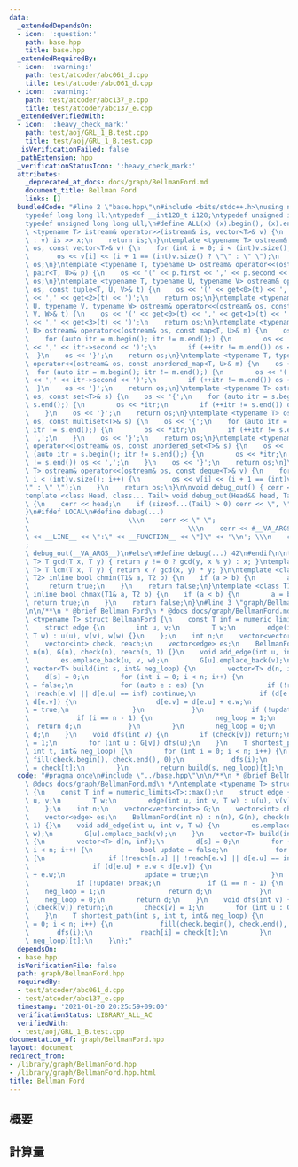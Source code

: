 ```yaml
---
data:
  _extendedDependsOn:
  - icon: ':question:'
    path: base.hpp
    title: base.hpp
  _extendedRequiredBy:
  - icon: ':warning:'
    path: test/atcoder/abc061_d.cpp
    title: test/atcoder/abc061_d.cpp
  - icon: ':warning:'
    path: test/atcoder/abc137_e.cpp
    title: test/atcoder/abc137_e.cpp
  _extendedVerifiedWith:
  - icon: ':heavy_check_mark:'
    path: test/aoj/GRL_1_B.test.cpp
    title: test/aoj/GRL_1_B.test.cpp
  _isVerificationFailed: false
  _pathExtension: hpp
  _verificationStatusIcon: ':heavy_check_mark:'
  attributes:
    _deprecated_at_docs: docs/graph/BellmanFord.md
    document_title: Bellman Ford
    links: []
  bundledCode: "#line 2 \"base.hpp\"\n#include <bits/stdc++.h>\nusing namespace std;\n\
    typedef long long ll;\ntypedef __int128_t i128;\ntypedef unsigned int uint;\n\
    typedef unsigned long long ull;\n#define ALL(x) (x).begin(), (x).end()\n\ntemplate\
    \ <typename T> istream& operator>>(istream& is, vector<T>& v) {\n    for (T& x\
    \ : v) is >> x;\n    return is;\n}\ntemplate <typename T> ostream& operator<<(ostream&\
    \ os, const vector<T>& v) {\n    for (int i = 0; i < (int)v.size(); i++) {\n \
    \       os << v[i] << (i + 1 == (int)v.size() ? \"\" : \" \");\n    }\n    return\
    \ os;\n}\ntemplate <typename T, typename U> ostream& operator<<(ostream& os, const\
    \ pair<T, U>& p) {\n    os << '(' << p.first << ',' << p.second << ')';\n    return\
    \ os;\n}\ntemplate <typename T, typename U, typename V> ostream& operator<<(ostream&\
    \ os, const tuple<T, U, V>& t) {\n    os << '(' << get<0>(t) << ',' << get<1>(t)\
    \ << ',' << get<2>(t) << ')';\n    return os;\n}\ntemplate <typename T, typename\
    \ U, typename V, typename W> ostream& operator<<(ostream& os, const tuple<T, U,\
    \ V, W>& t) {\n    os << '(' << get<0>(t) << ',' << get<1>(t) << ',' << get<2>(t)\
    \ << ',' << get<3>(t) << ')';\n    return os;\n}\ntemplate <typename T, typename\
    \ U> ostream& operator<<(ostream& os, const map<T, U>& m) {\n    os << '{';\n\
    \    for (auto itr = m.begin(); itr != m.end();) {\n        os << '(' << itr->first\
    \ << ',' << itr->second << ')';\n        if (++itr != m.end()) os << ',';\n  \
    \  }\n    os << '}';\n    return os;\n}\ntemplate <typename T, typename U> ostream&\
    \ operator<<(ostream& os, const unordered_map<T, U>& m) {\n    os << '{';\n  \
    \  for (auto itr = m.begin(); itr != m.end();) {\n        os << '(' << itr->first\
    \ << ',' << itr->second << ')';\n        if (++itr != m.end()) os << ',';\n  \
    \  }\n    os << '}';\n    return os;\n}\ntemplate <typename T> ostream& operator<<(ostream&\
    \ os, const set<T>& s) {\n    os << '{';\n    for (auto itr = s.begin(); itr !=\
    \ s.end();) {\n        os << *itr;\n        if (++itr != s.end()) os << ',';\n\
    \    }\n    os << '}';\n    return os;\n}\ntemplate <typename T> ostream& operator<<(ostream&\
    \ os, const multiset<T>& s) {\n    os << '{';\n    for (auto itr = s.begin();\
    \ itr != s.end();) {\n        os << *itr;\n        if (++itr != s.end()) os <<\
    \ ',';\n    }\n    os << '}';\n    return os;\n}\ntemplate <typename T> ostream&\
    \ operator<<(ostream& os, const unordered_set<T>& s) {\n    os << '{';\n    for\
    \ (auto itr = s.begin(); itr != s.end();) {\n        os << *itr;\n        if (++itr\
    \ != s.end()) os << ',';\n    }\n    os << '}';\n    return os;\n}\ntemplate <typename\
    \ T> ostream& operator<<(ostream& os, const deque<T>& v) {\n    for (int i = 0;\
    \ i < (int)v.size(); i++) {\n        os << v[i] << (i + 1 == (int)v.size() ? \"\
    \" : \" \");\n    }\n    return os;\n}\n\nvoid debug_out() { cerr << '\\n'; }\n\
    template <class Head, class... Tail> void debug_out(Head&& head, Tail&&... tail)\
    \ {\n    cerr << head;\n    if (sizeof...(Tail) > 0) cerr << \", \";\n    debug_out(move(tail)...);\n\
    }\n#ifdef LOCAL\n#define debug(...)                                          \
    \                         \\\n    cerr << \" \";                             \
    \                                        \\\n    cerr << #__VA_ARGS__ << \" :[\"\
    \ << __LINE__ << \":\" << __FUNCTION__ << \"]\" << '\\n'; \\\n    cerr << \" \"\
    ;                                                                     \\\n   \
    \ debug_out(__VA_ARGS__)\n#else\n#define debug(...) 42\n#endif\n\ntemplate <typename\
    \ T> T gcd(T x, T y) { return y != 0 ? gcd(y, x % y) : x; }\ntemplate <typename\
    \ T> T lcm(T x, T y) { return x / gcd(x, y) * y; }\n\ntemplate <class T1, class\
    \ T2> inline bool chmin(T1& a, T2 b) {\n    if (a > b) {\n        a = b;\n   \
    \     return true;\n    }\n    return false;\n}\ntemplate <class T1, class T2>\
    \ inline bool chmax(T1& a, T2 b) {\n    if (a < b) {\n        a = b;\n       \
    \ return true;\n    }\n    return false;\n}\n#line 3 \"graph/BellmanFord.hpp\"\
    \n\n/**\n * @brief Bellman Ford\n * @docs docs/graph/BellmanFord.md\n */\ntemplate\
    \ <typename T> struct BellmanFord {\n    const T inf = numeric_limits<T>::max();\n\
    \    struct edge {\n        int u, v;\n        T w;\n        edge(int u, int v,\
    \ T w) : u(u), v(v), w(w) {}\n    };\n    int n;\n    vector<vector<int>> G;\n\
    \    vector<int> check, reach;\n    vector<edge> es;\n    BellmanFord(int n) :\
    \ n(n), G(n), check(n), reach(n, 1) {}\n    void add_edge(int u, int v, T w) {\n\
    \        es.emplace_back(u, v, w);\n        G[u].emplace_back(v);\n    }\n   \
    \ vector<T> build(int s, int& neg_loop) {\n        vector<T> d(n, inf);\n    \
    \    d[s] = 0;\n        for (int i = 0; i < n; i++) {\n            bool update\
    \ = false;\n            for (auto e : es) {\n                if (!reach[e.u] ||\
    \ !reach[e.v] || d[e.u] == inf) continue;\n                if (d[e.u] + e.w <\
    \ d[e.v]) {\n                    d[e.v] = d[e.u] + e.w;\n                    update\
    \ = true;\n                }\n            }\n            if (!update) break;\n\
    \            if (i == n - 1) {\n                neg_loop = 1;\n              \
    \  return d;\n            }\n        }\n        neg_loop = 0;\n        return\
    \ d;\n    }\n    void dfs(int v) {\n        if (check[v]) return;\n        check[v]\
    \ = 1;\n        for (int u : G[v]) dfs(u);\n    }\n    T shortest_path(int s,\
    \ int t, int& neg_loop) {\n        for (int i = 0; i < n; i++) {\n           \
    \ fill(check.begin(), check.end(), 0);\n            dfs(i);\n            reach[i]\
    \ = check[t];\n        }\n        return build(s, neg_loop)[t];\n    }\n};\n"
  code: "#pragma once\n#include \"../base.hpp\"\n\n/**\n * @brief Bellman Ford\n *\
    \ @docs docs/graph/BellmanFord.md\n */\ntemplate <typename T> struct BellmanFord\
    \ {\n    const T inf = numeric_limits<T>::max();\n    struct edge {\n        int\
    \ u, v;\n        T w;\n        edge(int u, int v, T w) : u(u), v(v), w(w) {}\n\
    \    };\n    int n;\n    vector<vector<int>> G;\n    vector<int> check, reach;\n\
    \    vector<edge> es;\n    BellmanFord(int n) : n(n), G(n), check(n), reach(n,\
    \ 1) {}\n    void add_edge(int u, int v, T w) {\n        es.emplace_back(u, v,\
    \ w);\n        G[u].emplace_back(v);\n    }\n    vector<T> build(int s, int& neg_loop)\
    \ {\n        vector<T> d(n, inf);\n        d[s] = 0;\n        for (int i = 0;\
    \ i < n; i++) {\n            bool update = false;\n            for (auto e : es)\
    \ {\n                if (!reach[e.u] || !reach[e.v] || d[e.u] == inf) continue;\n\
    \                if (d[e.u] + e.w < d[e.v]) {\n                    d[e.v] = d[e.u]\
    \ + e.w;\n                    update = true;\n                }\n            }\n\
    \            if (!update) break;\n            if (i == n - 1) {\n            \
    \    neg_loop = 1;\n                return d;\n            }\n        }\n    \
    \    neg_loop = 0;\n        return d;\n    }\n    void dfs(int v) {\n        if\
    \ (check[v]) return;\n        check[v] = 1;\n        for (int u : G[v]) dfs(u);\n\
    \    }\n    T shortest_path(int s, int t, int& neg_loop) {\n        for (int i\
    \ = 0; i < n; i++) {\n            fill(check.begin(), check.end(), 0);\n     \
    \       dfs(i);\n            reach[i] = check[t];\n        }\n        return build(s,\
    \ neg_loop)[t];\n    }\n};"
  dependsOn:
  - base.hpp
  isVerificationFile: false
  path: graph/BellmanFord.hpp
  requiredBy:
  - test/atcoder/abc061_d.cpp
  - test/atcoder/abc137_e.cpp
  timestamp: '2021-01-20 20:25:59+09:00'
  verificationStatus: LIBRARY_ALL_AC
  verifiedWith:
  - test/aoj/GRL_1_B.test.cpp
documentation_of: graph/BellmanFord.hpp
layout: document
redirect_from:
- /library/graph/BellmanFord.hpp
- /library/graph/BellmanFord.hpp.html
title: Bellman Ford
---
```

## 概要

## 計算量